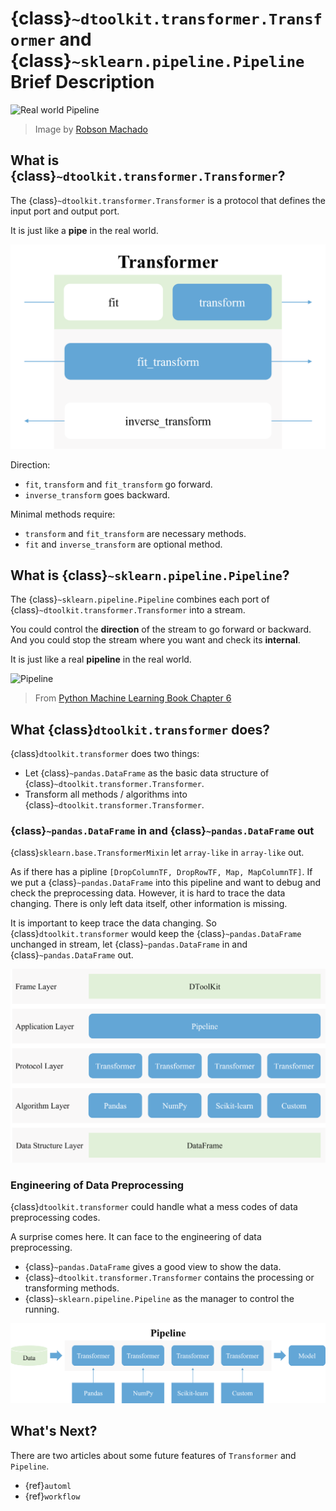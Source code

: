 # {class}`~dtoolkit.transformer.Transformer` and {class}`~sklearn.pipeline.Pipeline` Brief Description

![Real world Pipeline](https://cdn.pixabay.com/photo/2015/03/19/17/50/winter-681175_960_720.jpg)

> Image by [Robson Machado](https://pixabay.com/photos/winter-alaska-pipeline-oil-snow-681175/)

## What is {class}`~dtoolkit.transformer.Transformer`?

The {class}`~dtoolkit.transformer.Transformer` is a protocol that defines the input port and output port.

It is just like a **pipe** in the real world.

![Transformer methods](../_static/transformer-methods.png)

Direction:

- `fit`, `transform` and `fit_transform` go forward.
- `inverse_transform` goes backward.

Minimal methods require:

- `transform` and `fit_transform` are necessary methods.
- `fit` and `inverse_transform` are optional method.

## What is {class}`~sklearn.pipeline.Pipeline`?

The {class}`~sklearn.pipeline.Pipeline` combines each port of {class}`~dtoolkit.transformer.Transformer` into a stream.

You could control the **direction** of the stream to go forward or backward.
And you could stop the stream where you want and check its **internal**.

It is just like a real **pipeline** in the real world.

![Pipeline](https://raw.githubusercontent.com/rasbt/python-machine-learning-book/master/code/ch06/images/06_01.png)

> From [Python Machine Learning Book Chapter 6](https://nbviewer.org/github/rasbt/python-machine-learning-book/blob/master/code/ch06/ch06.ipynb)

## What {class}`dtoolkit.transformer` does?

{class}`dtoolkit.transformer` does two things:

- Let {class}`~pandas.DataFrame` as the basic data structure of {class}`~dtoolkit.transformer.Transformer`.
- Transform all methods / algorithms into {class}`~dtoolkit.transformer.Transformer`.

### {class}`~pandas.DataFrame` in and {class}`~pandas.DataFrame` out

{class}`sklearn.base.TransformerMixin` let `array-like` in `array-like` out.

As if there has a pipline `[DropColumnTF, DropRowTF, Map, MapColumnTF]`.
If we put a {class}`~pandas.DataFrame` into this pipeline and want to debug and check the preprocessing data. However, it is hard to trace the data changing. There is only left data itself, other information is missing.

It is important to keep trace the data changing. So {class}`dtoolkit.transformer` would keep the {class}`~pandas.DataFrame` unchanged in stream, let {class}`~pandas.DataFrame` in and {class}`~pandas.DataFrame` out.

![Transformer architecture](../_static/transformer-architecture.png)

### Engineering of Data Preprocessing

{class}`dtoolkit.transformer` could handle what a mess codes of data preprocessing codes.

A surprise comes here. It can face to the engineering of data preprocessing.

- {class}`~pandas.DataFrame` gives a good view to show the data.
- {class}`~dtoolkit.transformer.Transformer` contains the processing or transforming methods.
- {class}`~sklearn.pipeline.Pipeline` as the manager to control the running.

![DToolKit for transformer](../_static/transformer-with-pipeline.png)

## What's Next?

There are two articles about some future features of `Transformer` and `Pipeline`.

- {ref}`automl`
- {ref}`workflow`
